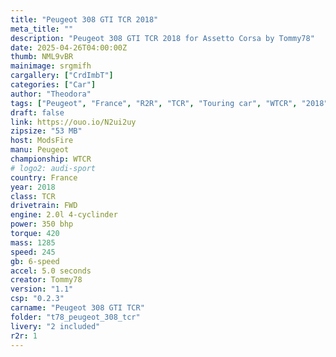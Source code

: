 ```yaml
---
title: "Peugeot 308 GTI TCR 2018"
meta_title: ""
description: "Peugeot 308 GTI TCR 2018 for Assetto Corsa by Tommy78"
date: 2025-04-26T04:00:00Z
thumb: NML9vBR
mainimage: srgmifh
cargallery: ["CrdImbT"]
categories: ["Car"]
author: "Theodora"
tags: ["Peugeot", "France", "R2R", "TCR", "Touring car", "WTCR", "2018", "Tommy78"]
draft: false
link: https://ouo.io/N2ui2uy
zipsize: "53 MB"
host: ModsFire
manu: Peugeot
championship: WTCR
# logo2: audi-sport
country: France
year: 2018
class: TCR
drivetrain: FWD
engine: 2.0l 4-cyclinder
power: 350 bhp
torque: 420
mass: 1285
speed: 245
gb: 6-speed
accel: 5.0 seconds
creator: Tommy78
version: "1.1"
csp: "0.2.3"
carname: "Peugeot 308 GTI TCR"
folder: "t78_peugeot_308_tcr"
livery: "2 included"
r2r: 1
---
```

